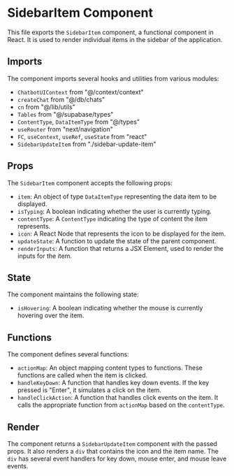 # SidebarItem Component

This file exports the `SidebarItem` component, a functional component in React. It is used to render individual items in the sidebar of the application.

## Imports

The component imports several hooks and utilities from various modules:

- `ChatbotUIContext` from "@/context/context"
- `createChat` from "@/db/chats"
- `cn` from "@/lib/utils"
- `Tables` from "@/supabase/types"
- `ContentType`, `DataItemType` from "@/types"
- `useRouter` from "next/navigation"
- `FC`, `useContext`, `useRef`, `useState` from "react"
- `SidebarUpdateItem` from "./sidebar-update-item"

## Props

The `SidebarItem` component accepts the following props:

- `item`: An object of type `DataItemType` representing the data item to be displayed.
- `isTyping`: A boolean indicating whether the user is currently typing.
- `contentType`: A `ContentType` indicating the type of content the item represents.
- `icon`: A React Node that represents the icon to be displayed for the item.
- `updateState`: A function to update the state of the parent component.
- `renderInputs`: A function that returns a JSX Element, used to render the inputs for the item.

## State

The component maintains the following state:

- `isHovering`: A boolean indicating whether the mouse is currently hovering over the item.

## Functions

The component defines several functions:

- `actionMap`: An object mapping content types to functions. These functions are called when the item is clicked.
- `handleKeyDown`: A function that handles key down events. If the key pressed is "Enter", it simulates a click on the item.
- `handleClickAction`: A function that handles click events on the item. It calls the appropriate function from `actionMap` based on the `contentType`.

## Render

The component returns a `SidebarUpdateItem` component with the passed props. It also renders a `div` that contains the icon and the item name. The `div` has several event handlers for key down, mouse enter, and mouse leave events.